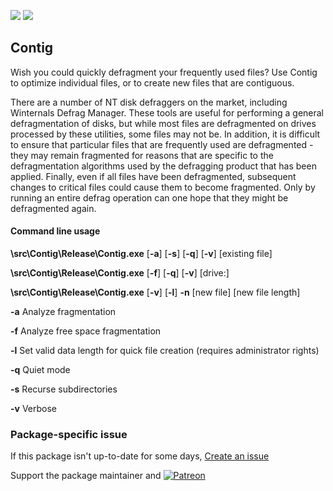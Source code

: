 [![](https://img.shields.io/chocolatey/v/contig?color=green&label=contig)](https://chocolatey.org/packages/contig) [![](https://img.shields.io/chocolatey/dt/contig)](https://chocolatey.org/packages/contig)

## Contig

Wish you could quickly defragment your frequently used files? Use Contig to optimize individual files, or to create new files that are contiguous.

There are a number of NT disk defraggers on the market, including Winternals Defrag Manager. These tools are useful for performing a general defragmentation of disks, but while most files are defragmented on drives processed by these utilities, some files may not be. In addition, it is difficult to ensure that particular files that are frequently used are defragmented - they may remain fragmented for reasons that are specific to the defragmentation algorithms used by the defragging product that has been applied. Finally, even if all files have been defragmented, subsequent changes to critical files could cause them to become fragmented. Only by running an entire defrag operation can one hope that they might be defragmented again.

#### Command line usage

__\src\Contig\Release\Contig.exe__ [__-a__] [__-s__] [__-q__] [__-v__] [existing file]

__\src\Contig\Release\Contig.exe__ [__-f__] [__-q__] [__-v__] [drive:]

__\src\Contig\Release\Contig.exe__ [__-v__] [__-l__] __-n__ [new file] [new file length]

__-a__  Analyze fragmentation

__-f__  Analyze free space fragmentation

__-l__  Set valid data length for quick file creation (requires administrator rights)

__-q__  Quiet mode

__-s__  Recurse subdirectories

__-v__  Verbose

### Package-specific issue
If this package isn't up-to-date for some days, [Create an issue](https://github.com/tunisiano187/Chocolatey-packages/issues/new/choose)

Support the package maintainer and [![Patreon](https://cdn.jsdelivr.net/gh/tunisiano187/Chocolatey-packages@d15c4e19c709e7148588d4523ffc6dd3cd3c7e5e/icons/patreon.png)](https://www.patreon.com/tunisiano)
